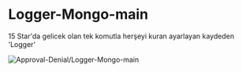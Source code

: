# Logger-Mongo-main
15 Star'da gelicek olan tek komutla herşeyi kuran ayarlayan kaydeden 'Logger'
<p>
<img src="https://komarev.com/ghpvc/?username=Logger-Mongo-main&label=Ziyaretçi%20Sayısı&color=da004e" alt="Approval-Denial/Logger-Mongo-main" />
